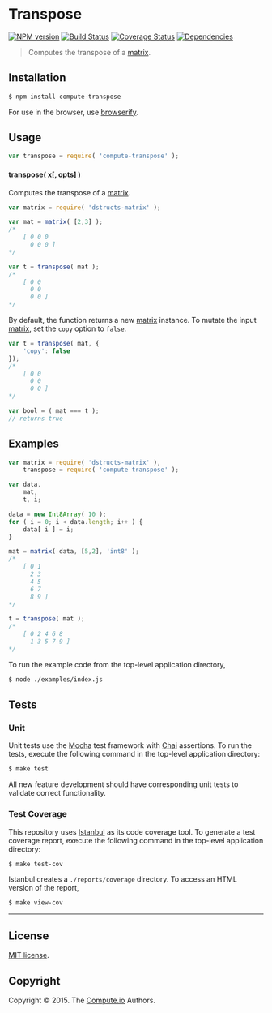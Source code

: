 Transpose
===
[![NPM version][npm-image]][npm-url] [![Build Status][travis-image]][travis-url] [![Coverage Status][coveralls-image]][coveralls-url] [![Dependencies][dependencies-image]][dependencies-url]

> Computes the transpose of a [matrix](https://github.com/dstructs/matrix).


## Installation

``` bash
$ npm install compute-transpose
```

For use in the browser, use [browserify](https://github.com/substack/node-browserify).


## Usage

``` javascript
var transpose = require( 'compute-transpose' );
```

#### transpose( x[, opts] )

Computes the transpose of a [matrix](https://github.com/dstructs/matrix).

``` javascript
var matrix = require( 'dstructs-matrix' );

var mat = matrix( [2,3] );
/*
	[ 0 0 0
	  0 0 0 ]
*/

var t = transpose( mat );
/*
	[ 0 0
	  0 0
	  0 0 ]
*/
```

By default, the function returns a new [matrix](https://github.com/dstructs/matrix) instance. To mutate the input [matrix](https://github.com/dstructs/matrix), set the `copy` option to `false`.

``` javascript
var t = transpose( mat, {
	'copy': false
});
/*
	[ 0 0
	  0 0
	  0 0 ]
*/

var bool = ( mat === t );
// returns true
```



## Examples

``` javascript
var matrix = require( 'dstructs-matrix' ),
	transpose = require( 'compute-transpose' );

var data,
	mat,
	t, i;

data = new Int8Array( 10 );
for ( i = 0; i < data.length; i++ ) {
	data[ i ] = i;
}

mat = matrix( data, [5,2], 'int8' );
/*
	[ 0 1
	  2 3
	  4 5
	  6 7
	  8 9 ]
*/

t = transpose( mat );
/*
	[ 0 2 4 6 8
	  1 3 5 7 9 ]
*/
```

To run the example code from the top-level application directory,

``` bash
$ node ./examples/index.js
```


## Tests

### Unit

Unit tests use the [Mocha](http://mochajs.org/) test framework with [Chai](http://chaijs.com) assertions. To run the tests, execute the following command in the top-level application directory:

``` bash
$ make test
```

All new feature development should have corresponding unit tests to validate correct functionality.


### Test Coverage

This repository uses [Istanbul](https://github.com/gotwarlost/istanbul) as its code coverage tool. To generate a test coverage report, execute the following command in the top-level application directory:

``` bash
$ make test-cov
```

Istanbul creates a `./reports/coverage` directory. To access an HTML version of the report,

``` bash
$ make view-cov
```


---
## License

[MIT license](http://opensource.org/licenses/MIT).


## Copyright

Copyright &copy; 2015. The [Compute.io](https://github.com/compute-io) Authors.


[npm-image]: http://img.shields.io/npm/v/compute-transpose.svg
[npm-url]: https://npmjs.org/package/compute-transpose

[travis-image]: http://img.shields.io/travis/compute-io/transpose/master.svg
[travis-url]: https://travis-ci.org/compute-io/transpose

[coveralls-image]: https://img.shields.io/coveralls/compute-io/transpose/master.svg
[coveralls-url]: https://coveralls.io/r/compute-io/transpose?branch=master

[dependencies-image]: http://img.shields.io/david/compute-io/transpose.svg
[dependencies-url]: https://david-dm.org/compute-io/transpose

[dev-dependencies-image]: http://img.shields.io/david/dev/compute-io/transpose.svg
[dev-dependencies-url]: https://david-dm.org/dev/compute-io/transpose

[github-issues-image]: http://img.shields.io/github/issues/compute-io/transpose.svg
[github-issues-url]: https://github.com/compute-io/transpose/issues
